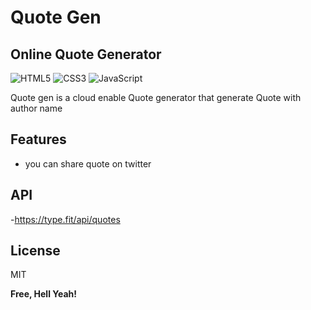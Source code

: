 # Quote Gen
## Online Quote Generator

![HTML5](https://img.shields.io/badge/html5-%23E34F26.svg?style=for-the-badge&logo=html5&logoColor=white) ![CSS3](https://img.shields.io/badge/css3-%231572B6.svg?style=for-the-badge&logo=css3&logoColor=white) ![JavaScript](https://img.shields.io/badge/javascript-%23323330.svg?style=for-the-badge&logo=javascript&logoColor=%23F7DF1E) 



Quote gen is a cloud enable Quote generator that generate Quote with author name
## Features
- you can share quote on twitter
## API
 -https://type.fit/api/quotes
## License

MIT

**Free, Hell Yeah!**

